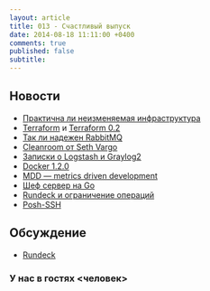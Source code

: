 ```yaml
---
layout: article
title: 013 - Счастливый выпуск
date: 2014-08-18 11:11:00 +0400
comments: true
published: false
subtitle: 
---
```


## Новости

* [Практична ли неизменяемая
  инфраструктура](http://www.getchef.com/blog/2014/06/23/immutable-infrastructure-practical-or-not/)
* [Terraform](http://www.terraform.io) и [Terraform 0.2](http://www.hashicorp.com/blog/terraform-0-2.html)
* [Так ли надежен RabbitMQ](http://aphyr.com/posts/315-call-me-maybe-rabbitmq)
* [Cleanroom от Seth Vargo](https://github.com/sethvargo/cleanroom)
* [Записки о Logstash и Graylog2](http://jpmens.net/2012/08/06/my-logstash-and-graylog2-notes/)
* [Docker 1.2.0](https://blog.docker.com/2014/08/announcing-docker-1-2-0/)
* [MDD — metrics driven development](http://blog.librato.com/posts/2014/7/16/metrics-driven-development)
* [Шеф сервер на Go](https://github.com/ctdk/goiardi)
* [Rundeck и ограничение операций](http://www.ixis.co.uk/blog/restricted-operations-using-rundeck)
* [Posh-SSH](http://www.powershellmagazine.com/2014/07/03/posh-ssh-open-source-ssh-powershell-module/)

## Обсуждение

* [Rundeck](http://rundeck.org/)

### У нас в гостях <человек>
